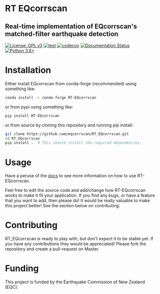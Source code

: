 # RT EQcorrscan
## Real-time implementation of EQcorrscan's matched-filter earthquake detection

[![License: GPL v3](https://img.shields.io/badge/License-GPLv3-blue.svg)](https://www.gnu.org/licenses/gpl-3.0)
[![test](https://github.com/eqcorrscan/RT_EQcorrscan/workflows/test/badge.svg)](https://github.com/eqcorrscan/RT_EQcorrscan/actions?query=workflow%3Atest)
[![codecov](https://codecov.io/gh/eqcorrscan/RT_EQcorrscan/branch/master/graph/badge.svg)](https://codecov.io/gh/eqcorrscan/RT_EQcorrscan)
[![Documentation Status](https://readthedocs.org/projects/rt-eqcorrscan/badge/?version=latest)](https://rt-eqcorrscan.readthedocs.io/en/latest/?badge=latest)
[![Python 3.6+](https://img.shields.io/badge/python-3.6+-blue.svg)](https://www.python.org/downloads/release/python-360/)  

# Installation

Either install EQcorrscan from conda-forge (recommended) using something like:
```bash
conda install -c conda-forge RT-EQcorrscan
```

or from pypi using something like:
```bash
pip install RT-EQcorrscan
```

or from source by cloning this repository and running pip install:
```bash
git clone https://github.com/eqcorrscan/RT_EQcorrscan.git
cd RT_EQcorrscan
pip install .  # This should install the required dependencies.
```

# Usage

Have a peruse of the [docs](https://rt-eqcorrscan.readthedocs.io/en/latest/)
to see more information on how to use RT-EQcorrscan. 

Feel free to edit the source code and add/change how RT-EQcorrscan works to make it fit
your application.  If you find any bugs, or have a feature that you want to add, then
please do! It would be really valuable to make this project better! See the section 
below on contributing.

# Contributing

RT_EQcorrscan is ready to play with, but don't expect it to be stable yet. If
you have any contributions they would be appreciated! Please fork the repository
and create a pull-request on Master.

# Funding

This project is funded by the Earthquake Commission of New Zealand (EQC).
